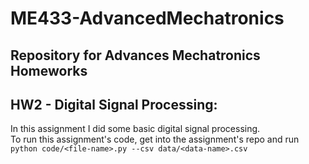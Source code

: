 # ME433-AdvancedMechatronics
## Repository for Advances Mechatronics Homeworks

## HW2 - Digital Signal Processing:
In this assignment I did some basic digital signal processing.<br>
To run this assignment's code, get into the assignment's repo and run `python code/<file-name>.py --csv data/<data-name>.csv`